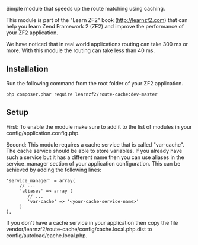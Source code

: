 Simple module that speeds up the route matching using caching.

This module is part of the "Learn ZF2" book (http://learnzf2.com) that can help you learn Zend Framework 2 (ZF2) and improve the performance of your ZF2 application.

We have noticed that in real world applications routing can take 
300 ms or more. With this module the routing can take less than 40 ms.

Installation
------------
Run the following command from the root folder of your ZF2 application.

```
php composer.phar require learnzf2/route-cache:dev-master
```

Setup
-----
First: To enable the module make sure to add it to the list of modules in your config/application.config.php.

Second: This module requires a cache service that is called "var-cache". The cache service 
should be able to store variables. If you already have such a service but it has a different name then you can use aliases in the service_manager section of your application configuration. This can be achieved by adding the following lines:

```
'service_manager' = array(
     // ...
     'aliases' => array (
     	// ...
     	'var-cache' => '<your-cache-service-name>'
     )
),
```

If you don't have a cache service in your application then copy the file 
vendor/learnzf2/route-cache/config/cache.local.php.dist to config/autoload/cache.local.php.